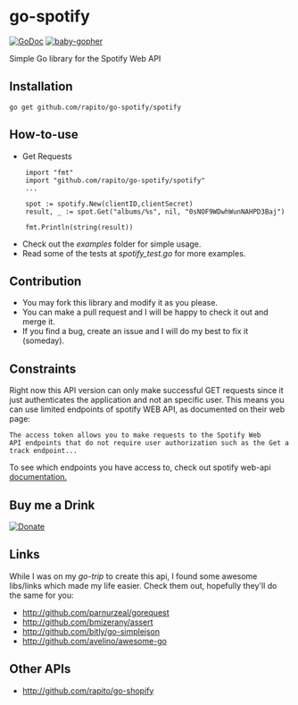 go-spotify
==========

[![GoDoc](https://godoc.org/github.com/rapito/go-spotify/spotify?status.svg)](https://godoc.org/github.com/rapito/go-spotify/spotify)  [![baby-gopher](https://raw.github.com/drnic/babygopher-site/gh-pages/images/babygopher-logo-small.png)](http://www.babygopher.org)

Simple Go library for the Spotify Web API


Installation
------------
```
go get github.com/rapito/go-spotify/spotify
```

How-to-use
----------

- Get Requests

```
    import "fmt"
    import "github.com/rapito/go-spotify/spotify"
    ...
    
    spot := spotify.New(clientID,clientSecret)
    result, _ := spot.Get("albums/%s", nil, "0sNOF9WDwhWunNAHPD3Baj")
    
    fmt.Println(string(result))
```

- Check out the *examples* folder for simple usage.
- Read some of the tests at *spotify_test.go* for more examples.

Contribution
------------
 
 - You may fork this library and modify it as you please.
 - You can make a pull request and I will be happy to check it out and merge it.
 - If you find a bug, create an issue and I will do my best to fix it (someday). 

Constraints
-------------

Right now this API version can only make successful GET requests since 
it just authenticates the application and not an specific user. 
This means you can use limited endpoints of spotify WEB API, as 
documented on their web page:

```
The access token allows you to make requests to the Spotify Web 
API endpoints that do not require user authorization such as the Get a 
track endpoint...
```

To see which endpoints you have access to, check out spotify web-api 
[documentation.](https://developer.spotify.com/web-api/)

Buy me a Drink
-------------
[![Donate](https://img.shields.io/badge/Donate-PayPal-green.svg)](https://www.paypal.com/donate?hosted_button_id=FFC6KNAX9SKZU)

Links
-----

While I was on my *go-trip* to create this api, I found some awesome libs/links which made 
my life easier.
Check them out, hopefully they'll do the same for you:
 
 - http://github.com/parnurzeal/gorequest
 - http://github.com/bmizerany/assert
 - http://github.com/bitly/go-simplejson
 - http://github.com/avelino/awesome-go
 
 Other APIs
 ----------
 
 - http://github.com/rapito/go-shopify
 
 
